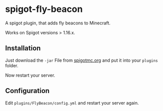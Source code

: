 # spigot-fly-beacon

A spigot plugin, that adds fly beacons to Minecraft.

Works on Spigot versions > 1.16.x.

## Installation

Just download the `-jar` File from [spigotmc.org](https://www.spigotmc.org/resources/fly-beacon.109795/) and put it into your `plugins` folder.

Now restart your server.

## Configuration

Edit `plugins/FlyBeacon/config.yml` and restart your server again.
